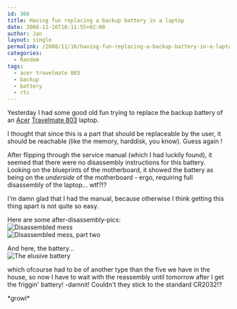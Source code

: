 ```yaml
---
id: 366
title: Having fun replacing a backup battery in a laptop
date: 2008-11-16T18:11:55+02:00
author: Jan
layout: single
permalink: /2008/11/16/having-fun-replacing-a-backup-battery-in-a-laptop/
categories:
  - Random
tags:
  - acer travelmate 803
  - backup
  - battery
  - rtc
---
```

Yesterday I had some good old fun trying to replace the backup battery of an [Acer](http://www.acer.com) [Travelmate 803]() laptop. 

I thought that since this is a part that should be replaceable by the user, it should be reachable (like the memory, harddisk, you know). Guess again !

After flipping through the service manual (which I had luckily found), it seemed that there were no disassembly instructions for this battery. Looking on the blueprints of the motherboard, it showed the battery as being on the _underside_ of the motherboard - ergo, requiring full disassembly of the laptop... wtf?!?

I'm damn glad that I had the manual, because otherwise I think getting this thing apart is not quite so easy.

Here are some after-disassembly-pics:  
![Disassembled mess](/assets/images/2008/10/IMG_4556-sm.jpg "Disassembled mess")  
![Disassembled mess, part two](/assets/images/2008/10/IMG_4559-sm.jpg "Disassembled mess, part two") 

And here, the battery...  
![The elusive battery](/assets/images/2008/10/IMG_4558-sm.jpg "The elusive battery") 

which ofcourse had to be of another type than the five we have in the house, so now I have to wait with the reassembly until tomorrow after I get the friggin' battery! <deity>-damnit! Couldn't they stick to the standard CR2032!?

\*growl\*  
</deity>